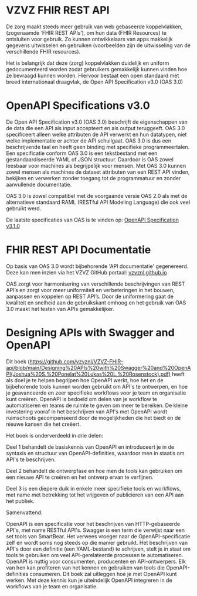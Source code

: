 # VZVZ FHIR REST API

De zorg maakt steeds meer gebruik van web gebaseerde koppelvlakken, (zogenaamde ‘FHIR REST APIs’), om hun data (FHIR Resources) te ontsluiten voor gebruik. Zo kunnen ontwikkelaars van apps makkelijk gegevens uitwisselen en gebruiken (voorbeelden zijn de uitwisseling van de verschillende FHIR resources).

Het is belangrijk dat deze (zorg) koppelvlakken duidelijk en uniform gedocumenteerd worden zodat gebruikers gemakkelijk kunnen vinden hoe ze bevraagd kunnen worden. 
Hiervoor bestaat een open standaard met breed internationaal draagvlak, de Open API Specification v3.0 (OAS 3.0)

# OpenAPI Specifications v3.0

De Open API Specification v3.0 (OAS 3.0) beschrijft de eigenschappen van de data die een API als input accepteert en als output teruggeeft. OAS 3.0 specificeert alleen welke attributen de API verwerkt en hun datatypen, niet welke implementatie er achter de API schuilgaat. OAS 3.0 is dus een beschrijvende taal en heeft geen binding met specifieke programmeertalen. Een specificatie conform OAS 3.0 is een tekstbestand met een gestandaardiseerde YAML of JSON structuur. Daardoor is OAS zowel leesbaar voor machines als begrijpelijk voor mensen. Met OAS 3.0 kunnen zowel mensen als machines de dataset attributen van een REST API vinden, bekijken en verwerken zonder toegang tot de programmatuur en zonder aanvullende documentatie.

OAS 3.0 is zowel compatibel met de voorgaande versie OAS 2.0 als met de alternatieve standaard RAML (RESTful API Modeling Language) die ook veel gebruikt werd.

De laatste specificaties van OAS is te vinden op: [OpenAPI Specification v3.1.0](https://spec.openapis.org/oas/latest.html)

# FHIR REST API Documentatie

Op basis van OAS 3.0 wordt bijbehorende 'API documentatie' gegenereerd. Deze kan men inzien via het VZVZ GitHub portaal: [vzvznl.github.io](https://vzvznl.github.io/VZVZ-FHIR-api/)

OAS zorgt voor harmonisering van verschillende beschrijvingen van REST API’s en zorgt voor meer uniformiteit en verbeteringen in het bouwen, aanpassen en koppelen op REST API’s. Door de uniformering gaat de kwaliteit en snelheid aan de gebruikskant omhoog en het gebruik van OAS 3.0 maakt het testen van APIs gemakkelijker.

# Designing APIs with Swagger and OpenAPI

Dit boek (https://github.com/vzvznl/VZVZ-FHIR-api/blob/main/Designing%20APIs%20with%20Swagger%20and%20OpenAPI(Joshua%20S.%20Ponelat%20Lukas%20L.%20Rosenstock).pdf) heeft als doel je te helpen begrijpen hoe OpenAPI werkt, hoe het en de bijbehorende tools kunnen worden gebruikt om API's te ontwerpen, en hoe je geavanceerde en zeer specifieke workflows voor je team en organisatie kunt creëren. OpenAPI is bedoeld om delen van je workflow te automatiseren en teams de ruimte te geven om meer te bereiken. De kleine investering vooraf in het beschrijven van API's met OpenAPI wordt ruimschoots gecompenseerd door de mogelijkheden die het biedt en de nieuwe kansen die het creëert.

Het boek is onderverdeeld in drie delen:

Deel 1 behandelt de basiskennis van OpenAPI en introduceert je in de syntaxis en structuur van OpenAPI-definities, waardoor men in staatis om API's te beschrijven. 

Deel 2 behandelt de ontwerpfase en hoe men de tools kan gebruiken om een nieuwe API te creëren en het ontwerp ervan te verfijnen. 

Deel 3 is een diepere duik in enkele meer specifieke tools en workflows, met name met betrekking tot het vrijgeven of publicieren van een API aan het publiek.

Samenvattend.

OpenAPI is een specificatie voor het beschrijven van HTTP-gebaseerde API's, met name RESTful API's.
Swagger is een term die verwijst naar een set tools van SmartBear. Het verwees vroeger naar de OpenAPI-specificatie zelf en wordt soms nog steeds op die manier gebruikt.
Het beschrijven van API's door een definitie (een YAML-bestand) te schrijven, stelt je in staat om tools te gebruiken om veel API-gerelateerde processen te automatiseren.
OpenAPI is nuttig voor consumenten, producenten en API-ontwerpers. Elk van hen kan profiteren van het kennen en gebruiken van tools die OpenAPI-definities consumeren.
Dit boek zal uitleggen hoe je met OpenAPI kunt werken. Met deze kennis kun je uiteindelijk OpenAPI integreren in de workflows van je team en organisatie.
